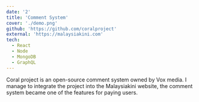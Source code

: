 ```yaml
---
date: '2'
title: 'Comment System'
cover: './demo.png'
github: 'https://github.com/coralproject'
external: 'https://malaysiakini.com'
tech:
  - React
  - Node
  - MongoDB
  - GraphQL
---
```


Coral project is an open-source comment system owned by Vox media. I manage to integrate the project into the Malaysiakini website, 
the comment system became one of the features for paying users.
